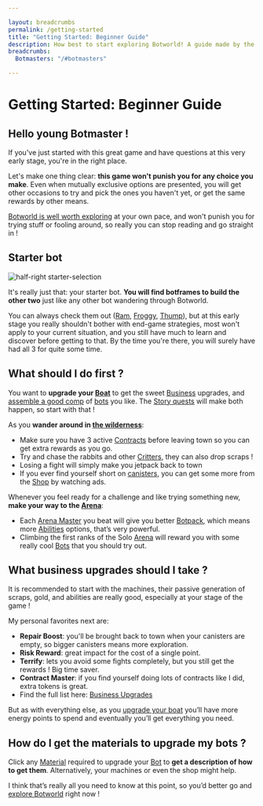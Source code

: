 ```yaml
---

layout: breadcrumbs
permalink: /getting-started
title: "Getting Started: Beginner Guide"
description: How best to start exploring Botworld! A guide made by the community to welcome everyone in this great mobile game. Come & check out our Wiki!
breadcrumbs:
  Botmasters: "/#botmasters"

---
```


<div markdown="1" class=" ghcms ghcms-intro">

# Getting Started: Beginner Guide

## Hello young Botmaster !

If you've just started with this great game and have questions at this very early stage, you're in the right place.


Let's make one thing clear: **this game won't punish you for any choice you make**. Even when mutually exclusive options are presented, you will get other occasions to try and pick the ones you haven't yet, or get the same rewards by other means.


[Botworld is well worth exploring](/exploring) at your own pace, and won't punish you for trying stuff or fooling around, so really you can stop reading and go straight in ! 

</div>

<div markdown="1" class=" ghcms ghcms-starterbot">

## Starter bot

![half-right starter-selection](<https://cdn.discordapp.com/attachments/923510071026155550/927866008197287956/starter-selection-min.png>)

It's really just that: your starter bot. **You will find botframes to build the other two** just like any other bot wandering through Botworld.

You can always check them out ([Ram](/ram), [Froggy](/froggy), [Thump](/thump)), but at this early stage you really shouldn't bother with end-game strategies, most won't apply to your current situation, and you still have much to learn and discover before getting to that. By the time you're there, you will surely have had all 3 for quite some time.

## What should I do first ?

You want to **upgrade your [Boat](</boat>)** to get the sweet [Business](</business>) upgrades, and [assemble a good comp](</comps>) of [bots](/bots) you like. The [Story quests](</story>) will make both happen, so start with that !

As you **wander around in [the wilderness](/exploring)**:

- Make sure you have 3 active [Contracts](</contracts>) before leaving town so you can get extra rewards as you go.
- Try and chase the rabbits and other [Critters](</exploring#critters>), they can also drop scraps !
- Losing a fight will simply make you jetpack back to town
- If you ever find yourself short on [canisters](/exploring#canisters), you can get some more from the [Shop](/shop) by watching ads.


Whenever you feel ready for a challenge and like trying something new, **make your way to the [Arena](</arena>)**:

- Each [Arena Master](</arena>) you beat will give you better [Botpack](</botpack>), which means more [Abilities](</abilities>) options, that’s very powerful.
- Climbing the first ranks of the Solo [Arena](</arena>) will reward you with some really cool [Bots](</bots>) that you should try out.

</div>

<div markdown="1" class=" ghcms ghcms-business">

## What business upgrades should I take ?

It is recommended to start with the machines, their passive generation of scraps, gold, and abilities are really good, especially at your stage of the game !

My personal favorites next are:

- **Repair Boost**: you'll be brought back to town when your canisters are empty, so bigger canisters means more exploration.
- **Risk Reward**: great impact for the cost of a single point.
- **Terrify**: lets you avoid some fights completely, but you still get the rewards ! Big time saver.
- **Contract Master**: if you find yourself doing lots of contracts like I did, extra tokens is great.
- Find the full list here: [Business Upgrades](/business)

But as with everything else, as you [upgrade your boat](/boat) you’ll have more energy points to spend and eventually you’ll get everything you need.

## How do I get the materials to upgrade my bots ?

Click any [Material](</materials>) required to upgrade your [Bot](</bot>) to **get a description of how to get them**. Alternatively, your machines or even the shop might help.

I think that’s really all you need to know at this point, so you’d better go and [explore Botworld](/exploring) right now !

</div>
